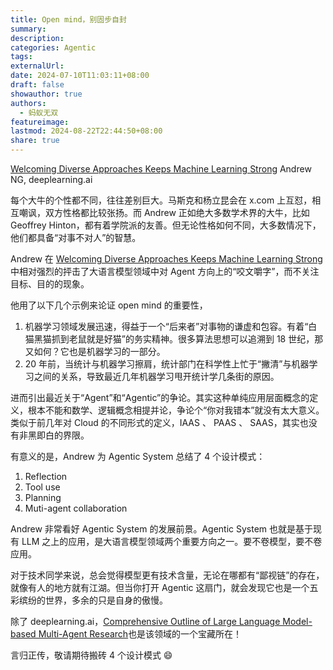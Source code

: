 ```yaml
---
title: Open mind，别固步自封
summary: 
description: 
categories: Agentic
tags: 
externalUrl: 
date: 2024-07-10T11:03:11+08:00
draft: false
showauthor: true
authors:
  - 蚂蚁无双
featureimage: 
lastmod: 2024-08-22T22:44:50+08:00
share: true
---
```

[Welcoming Diverse Approaches Keeps Machine Learning Strong](https://www.deeplearning.ai/the-batch/welcoming-diverse-approaches-keeps-machine-learning-strong/) Andrew NG, deeplearning.ai

每个大牛的个性都不同，往往差别巨大。马斯克和杨立昆会在 x.com 上互怼，相互嘲讽，双方性格都比较张扬。而 Andrew 正如绝大多数学术界的大牛，比如 Geoffrey Hinton，都有着学院派的友善。但无论性格如何不同，大多数情况下，他们都具备“对事不对人”的智慧。

Andrew 在 [Welcoming Diverse Approaches Keeps Machine Learning Strong](https://www.deeplearning.ai/the-batch/welcoming-diverse-approaches-keeps-machine-learning-strong/) 中相对强烈的抨击了大语言模型领域中对 Agent 方向上的“咬文嚼字”，而不关注目标、目的的现象。

他用了以下几个示例来论证 open mind 的重要性，
1. 机器学习领域发展迅速，得益于一个“后来者”对事物的谦虚和包容。有着“白猫黑猫抓到老鼠就是好猫”的务实精神。很多算法思想可以追溯到 18 世纪，那又如何？它也是机器学习的一部分。
2. 20 年前，当统计与机器学习擦肩，统计部门在科学性上忙于“撇清”与机器学习之间的关系，导致最近几年机器学习甩开统计学几条街的原因。

进而引出最近关于“Agent”和“Agentic”的争论。其实这种单纯应用层面概念的定义，根本不能和数学、逻辑概念相提并论，争论个“你对我错本”就没有太大意义。类似于前几年对 Cloud 的不同形式的定义，IAAS 、 PAAS 、 SAAS，其实也没有非黑即白的界限。

有意义的是，Andrew 为 Agentic System 总结了 4 个设计模式：
1. Reflection
2. Tool use
3. Planning
4. Muti-agent collaboration

Andrew 非常看好 Agentic System 的发展前景。Agentic System 也就是基于现有 LLM 之上的应用，是大语言模型领域两个重要方向之一。要不卷模型，要不卷应用。

对于技术同学来说，总会觉得模型更有技术含量，无论在哪都有“鄙视链”的存在，就像有人的地方就有江湖。但当你打开 Agentic 这扇门，就会发现它也是一个五彩缤纷的世界，多余的只是自身的傲慢。

除了 deeplearning.ai，[Comprehensive Outline of Large Language Model-based Multi-Agent Research](https://thinkwee.top/multiagent_ebook/)也是该领域的一个宝藏所在！

言归正传，敬请期待搬砖 4 个设计模式 😄

